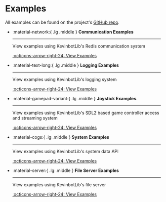 # Examples

All examples can be found on the project's [GitHub repo](https://github.com/meowmeowahr/kevinbotlib/tree/main/examples).

<div class="grid cards" markdown>

- :material-network:{ .lg .middle } __Communication Examples__

    ---

    View examples using KevinbotLib's Redis communication system

    [:octicons-arrow-right-24: View Examples](comm.md)

- :material-text-long:{ .lg .middle } __Logging Examples__

    ---

    View examples using KevinbotLib's logging system

    [:octicons-arrow-right-24: View Examples](logger.md)

- :material-gamepad-variant:{ .lg .middle } __Joystick Examples__

    ---

    View examples using KevinbotLib's SDL2 based game controller access and streaming system

    [:octicons-arrow-right-24: View Examples](joystick.md)

- :material-cogs:{ .lg .middle } __System Examples__

    ---

    View examples using KevinbotLib's system data API

    [:octicons-arrow-right-24: View Examples](system.md)

- :material-server:{ .lg .middle } __File Server Examples__

    ---

    View examples using KevinbotLib's file server

    [:octicons-arrow-right-24: View Examples](fileserver.md)

</div>
